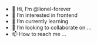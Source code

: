 - 👋 Hi, I’m @lionel-forever
- 👀 I’m interested in frontend 
- 🌱 I’m currently learning 
- 💞️ I’m looking to collaborate on ...
- 📫 How to reach me ...

<!---
lionel-forever/lionel-forever is a ✨ special ✨ repository because its `README.md` (this file) appears on your GitHub profile.
You can click the Preview link to take a look at your changes.
--->

